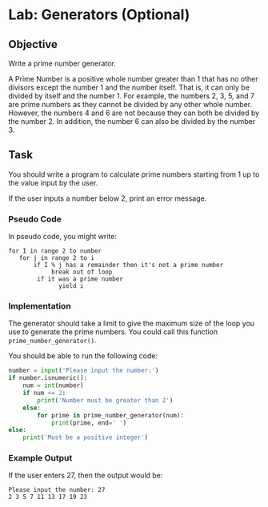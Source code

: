 # Lab: Generators (Optional)

## Objective

Write a prime number generator.

A Prime Number is a positive whole number greater than 1 that has no other divisors except the number 1 and the number itself. That is, it can only be divided by itself and the number 1. For example, the numbers 2, 3, 5, and 7 are prime numbers as they cannot be divided by any other whole number. However, the numbers 4 and 6 are not because they can both be divided by the number 2. In addition, the number 6 can also be divided by the number 3.

## Task

You should write a program to calculate prime numbers starting from 1 up to the value input by the user.

If the user inputs a number below 2, print an error message.

### Pseudo Code

In pseudo code, you might write:

```pseudo
for I in range 2 to number
   for j in range 2 to i
       if I % j has a remainder then it's not a prime number
            break out of loop
        if it was a prime number 
              yield i
```

### Implementation

The generator should take a limit to give the maximum size of the loop you use to generate the prime numbers. You could call this function `prime_number_generator()`.

You should be able to run the following code:

```python
number = input('Please input the number:')
if number.isnumeric():
    num = int(number)
    if num <= 2:
        print('Number must be greater than 2')
    else:
        for prime in prime_number_generator(num):
            print(prime, end=' ')
else:
    print('Must be a positive integer')
```

### Example Output

If the user enters 27, then the output would be:

```
Please input the number: 27
2 3 5 7 11 13 17 19 23
```

